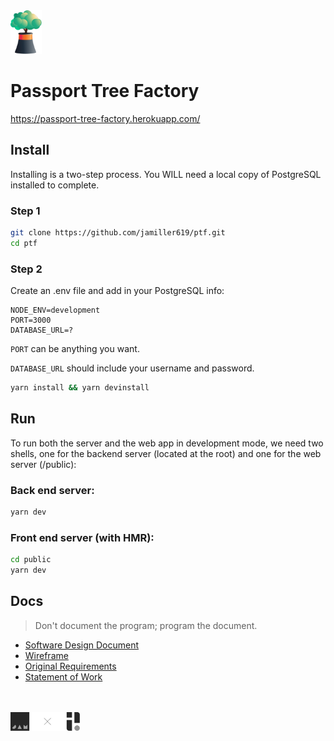 <img src="public/assets/logo.svg" width="10%" style="background-color:transparent" />

# Passport Tree Factory

https://passport-tree-factory.herokuapp.com/

## Install

Installing is a two-step process. You WILL need a local copy
of PostgreSQL installed to complete.

### Step 1

```bash
git clone https://github.com/jamiller619/ptf.git
cd ptf
```

### Step 2

Create an .env file and add in your PostgreSQL info:

```
NODE_ENV=development
PORT=3000
DATABASE_URL=?
```

`PORT` can be anything you want.

`DATABASE_URL` should include your username and password.

```bash
yarn install && yarn devinstall
```

## Run

To run both the server and the web app in development mode,
we need two shells, one for the backend server (located at
the root) and one for the web server (/public):

### Back end server:

```bash
yarn dev
```

### Front end server (with HMR):

```bash
cd public
yarn dev
```

## Docs

> Don't document the program; program the document.

- [Software Design Document](docs/SDD.md)
- [Wireframe](docs/wireframe.pdf)
- [Original Requirements](docs/requirements.md)
- [Statement of Work](docs/SOW.md)

<br>
<br>
<img src="public/assets/vs.svg" width="22%" style="background-color:transparent" />
